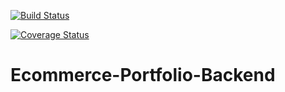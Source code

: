 [![Build Status](https://travis-ci.org/Eyiperez/Ecommerce-Portfolio-Backend.svg?branch=master)](https://travis-ci.org/Eyiperez/Ecommerce-Portfolio-Backend)

[![Coverage Status](https://coveralls.io/repos/github/Eyiperez/Ecommerce-Portfolio-Backend/badge.svg?branch=master)](https://coveralls.io/github/Eyiperez/Ecommerce-Portfolio-Backend?branch=master)
# Ecommerce-Portfolio-Backend
